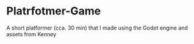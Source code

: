 # Platrfotmer-Game
A short platformer (cca. 30 min) that I made using the Godot engine and assets from Kenney
